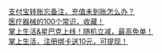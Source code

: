   
[支付宝转账忘备注，充值未到账怎么办？](http://www.dianyue.me/archives/520/dt157i2rm93j9pvq/)  
[医疗器械的100个常识，收藏！](http://www.dianyue.me/archives/034/cmg7acip2uwfn6oy/)  
[掌上生活&amp;星巴克上线！随机立减，最高免单！](http://www.dianyue.me/archives/367/wkmqm868fri5gyhj/)  
[掌上生活，注册绑卡送10元，可提现！](http://www.dianyue.me/archives/836/hvt1vvzmqmt30k88/)